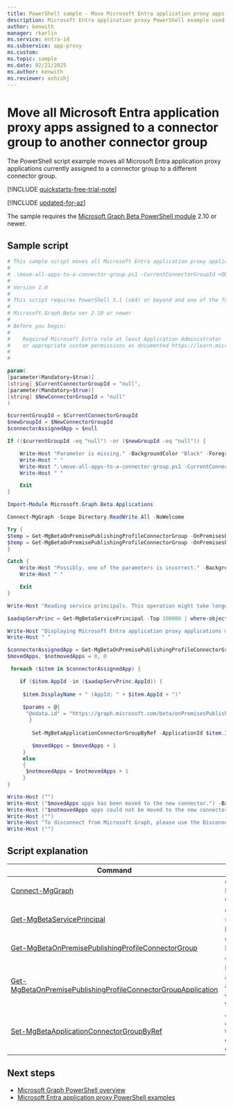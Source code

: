 ```yaml
---
title: PowerShell sample - Move Microsoft Entra application proxy apps to another group
description: Microsoft Entra application proxy PowerShell example used to move all applications currently assigned to a connector group to a different connector group.
author: kenwith
manager: rkarlin
ms.service: entra-id
ms.subservice: app-proxy
ms.custom:
ms.topic: sample
ms.date: 02/21/2025
ms.author: kenwith
ms.reviewer: ashishj
---
```


# Move all Microsoft Entra application proxy apps assigned to a connector group to another connector group

The PowerShell script example moves all Microsoft Entra application proxy applications currently assigned to a connector group to a different connector group.

[!INCLUDE [quickstarts-free-trial-note](~/includes/azure-docs-pr/quickstarts-free-trial-note.md)]

[!INCLUDE [updated-for-az](~/includes/azure-docs-pr/updated-for-az.md)]

The sample requires the [Microsoft Graph Beta PowerShell module](/powershell/microsoftgraph/installation) 2.10 or newer.

## Sample script

```powershell
# This sample script moves all Microsoft Entra application proxy applications assigned to a specific connector group to another connector group.
#
# .\move-all-apps-to-a-connector-group.ps1 -CurrentConnectorGroupId <ObjectId of the current connector group> -NewConnectorGroupId <ObjectId of the new connector group>
#
# Version 1.0
#
# This script requires PowerShell 5.1 (x64) or beyond and one of the following modules:
#
# Microsoft.Graph.Beta ver 2.10 or newer
#
# Before you begin:
#    
#    Required Microsoft Entra role at least Application Administrator
#    or appropriate custom permissions as documented https://learn.microsoft.com/azure/active-directory/roles/custom-enterprise-app-permissions
#
# 

param(
[parameter(Mandatory=$true)]
[string] $CurrentConnectorGroupId = "null", 
[parameter(Mandatory=$true)]
[string] $NewConnectorGroupId = "null"
)

$currentGroupId = $CurrentConnectorGroupId
$newGroupId = $NewConnectorGroupId
$connectorAssignedApp = $null

If (($currentGroupId -eq "null") -or ($newGroupId -eq "null")) {

    Write-Host "Parameter is missing." -BackgroundColor "Black" -ForegroundColor "Green"
    Write-Host " "
    Write-Host ".\move-all-apps-to-a-connector-group.ps1 -CurrentConnectorGroupId <ObjectId of the current connector group> -NewConnectorGroupId <ObjectId of the new connector group>" -BackgroundColor "Black" -ForegroundColor "Green"
    Write-Host " "

    Exit
}

Import-Module Microsoft.Graph.Beta.Applications

Connect-MgGraph -Scope Directory.ReadWrite.All -NoWelcome

Try {
$temp = Get-MgBetaOnPremisePublishingProfileConnectorGroup -OnPremisesPublishingProfileId "applicationProxy" -ConnectorGroupId $currentGroupId
$temp = Get-MgBetaOnPremisePublishingProfileConnectorGroup -OnPremisesPublishingProfileId "applicationProxy" -ConnectorGroupId $newGroupId
}

Catch {
    Write-Host "Possibly, one of the parameters is incorrect." -BackgroundColor "Black" -ForegroundColor "Red"
    Write-Host " "

    Exit
}

Write-Host "Reading service principals. This operation might take longer..." -BackgroundColor "Black" -ForegroundColor "Green" 

$aadapServPrinc = Get-MgBetaServicePrincipal -Top 100000 | where-object {$_.Tags -Contains "WindowsAzureActiveDirectoryOnPremApp"}

Write-Host "Displaying Microsoft Entra application proxy applications moved from the connector Id :",$currentGroupId," to: ",$newGroupId -BackgroundColor "Black" -ForegroundColor "Green"
Write-Host " "

$connectorAssignedApp = Get-MgBetaOnPremisePublishingProfileConnectorGroupApplication -OnPremisesPublishingProfileId "applicationProxy" -ConnectorGroupId $CurrentConnectorGroupId;
$movedApps, $notmovedApps = 0, 0

 foreach ($item in $connectorAssignedApp) {

    if ($item.AppId -in ($aadapServPrinc.AppId)) {
               
     $item.DisplayName + " (AppId: " + $item.AppId + ")"
     
     $params = @{
      "@odata.id" = "https://graph.microsoft.com/beta/onPremisesPublishingProfiles/applicationProxy/connectorGroups/$NewConnectorGroupId"
       }
      
        Set-MgBetaApplicationConnectorGroupByRef -ApplicationId $item.Id -BodyParameter $params 

        $movedApps = $movedApps + 1
     }
     else
     {
      $notmovedApps = $notmovedApps + 1
     }      
} 

Write-Host ("")
Write-Host ("$movedApps apps has been moved to the new connector.") -BackgroundColor "Black" -ForegroundColor "Green"
Write-Host ("$notmovedApps apps could not be moved to the new connector. Finished.") -BackgroundColor "Black" -ForegroundColor "Green"
Write-Host ("")
Write-Host "To disconnect from Microsoft Graph, please use the Disconnect-MgGraph cmdlet."
Write-Host ("")
```

## Script explanation

| Command | Notes |
|---|---|
|[Connect-MgGraph](/powershell/module/microsoft.graph.authentication/connect-mggraph)| Connects to Microsoft Graph|
|[Get-MgBetaServicePrincipal](/powershell/module/microsoft.graph.applications/get-mgserviceprincipal)| Gets a service principal|
|[Get-MgBetaOnPremisePublishingProfileConnectorGroup](/powershell/module/microsoft.graph.beta.applications/get-mgbetaapplication)| Gets an Enterprise Application|
|[Get-MgBetaOnPremisePublishingProfileConnectorGroupApplication](/powershell/module/microsoft.graph.beta.applications/get-mgbetaonpremisepublishingprofileconnectorgroupapplication)| Lists applications assigned to a connector group |
|[Set-MgBetaApplicationConnectorGroupByRef](/powershell/module/microsoft.graph.beta.applications/set-mgbetaapplicationconnectorgroupbyref)| Assigns an application to the connector group|

## Next steps

- [Microsoft Graph PowerShell overview](/powershell/microsoftgraph/overview)
- [Microsoft Entra application proxy PowerShell examples](../application-proxy-powershell-samples.md)
